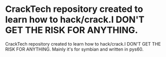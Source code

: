 CrackTech repository created to learn how to hack/crack.I DON'T GET THE RISK FOR ANYTHING.
=========

CrackTech repository created to learn how to hack/crack.I DON'T GET THE RISK FOR ANYTHING.
Mainly it's for symbian and written in pys60.

